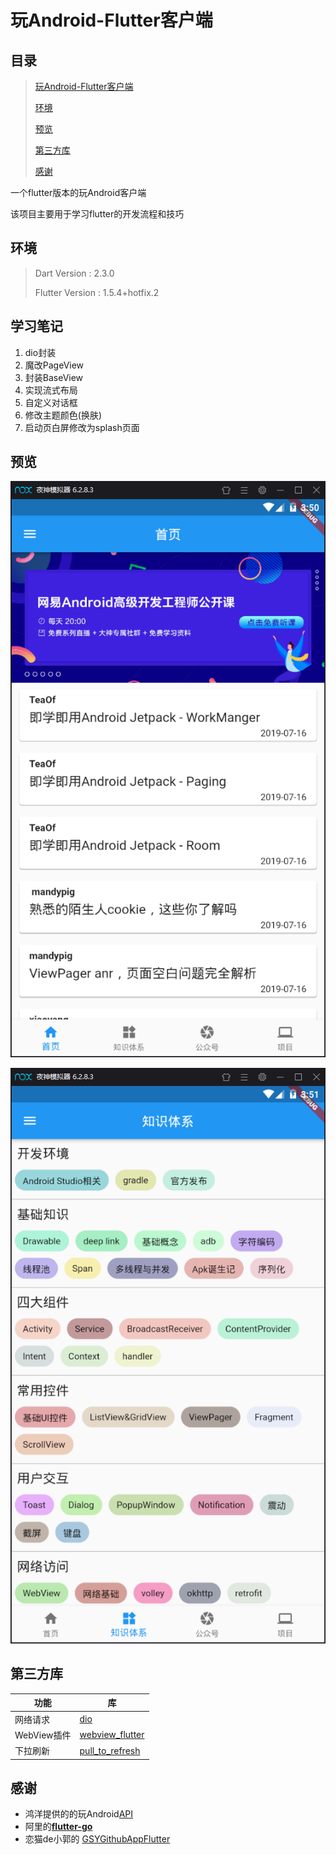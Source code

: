# 玩Android-Flutter客户端

## 目录

>[玩Android-Flutter客户端](#玩Android-Flutter客户端)
>
>[环境](#环境)
>
>[预览](#预览)
>
>[第三方库](#第三方库)
>
>[感谢](#感谢)

一个flutter版本的玩Android客户端

该项目主要用于学习flutter的开发流程和技巧

## 环境

>Dart Version : 2.3.0
>
>Flutter Version : 1.5.4+hotfix.2

## 学习笔记

1. dio封装
2. 魔改PageView
3. 封装BaseView
4. 实现流式布局
5. 自定义对话框
6. 修改主题颜色(换肤)
7. 启动页白屏修改为splash页面

## 预览

![](https://raw.githubusercontent.com/liangfeng093/WanAndroidFlutter/master/src/home_page.png)



![](https://raw.githubusercontent.com/liangfeng093/WanAndroidFlutter/master/src/knowledge_page.png)

## 第三方库

| 功能        | 库                                                           |
| ----------- | ------------------------------------------------------------ |
| 网络请求    | [dio](https://pub.flutter-io.cn/packages/dio)                |
| WebView插件 | [webview_flutter](https://pub.flutter-io.cn/packages/webview_flutter) |
| 下拉刷新    | [pull_to_refresh](https://pub.flutter-io.cn/packages/pull_to_refresh) |



## 感谢

- 鸿洋提供的的玩Android[API](https://www.wanandroid.com/blog/show/2)
- 阿里的[**flutter-go**](https://github.com/alibaba/flutter-go)
- 恋猫de小郭的 [GSYGithubAppFlutter](https://github.com/CarGuo/GSYGithubAppFlutter)













